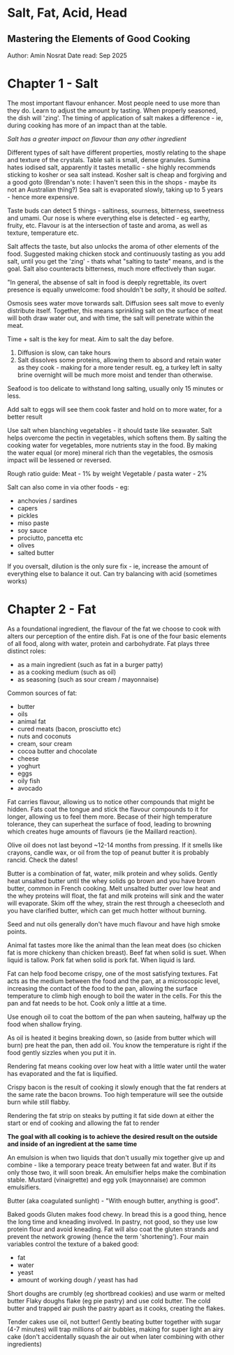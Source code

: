 # Salt, Fat, Acid, Head
## Mastering the Elements of Good Cooking
Author: Amin Nosrat
Date read: Sep 2025

# Chapter 1 - Salt
The most important flavour enhancer. Most people need to use more than they do. Learn to adjust the amount by tasting. When properly seasoned, the dish will 'zing'.
The timing of application of salt makes a difference - ie, during cooking has more of an impact than at the table.

_Salt has a greater impact on flavour than any other ingredient_

Different types of salt have different properties, mostly relating to the shape and texture of the crystals.
Table salt is small, dense granules. Sumina hates iodised salt, apparently it tastes metallic - she highly recommends sticking to kosher or sea salt instead.
Kosher salt is cheap and forgiving and a good goto (Brendan's note: I haven't seen this in the shops - maybe its not an Australian thing?)
Sea salt is evaporated slowly, taking up to 5 years - hence more expensive. 

Taste buds can detect 5 things - saltiness, sourness, bitterness, sweetness and umami. 
Our nose is where everything else is detected - eg earthy, fruity, etc.
Flavour is at the intersection of taste and aroma, as well as texture, temperature etc.

Salt affects the taste, but also unlocks the aroma of other elements of the food.
Suggested making chicken stock and continuously tasting as you add salt, until you get the 'zing' - thats what "salting to taste" means, and is the goal.
Salt also counteracts bitterness, much more effectively than sugar.

"In general, the absense of salt in food is deeply regrettable, its overt presence is equally unwelcome: food shouldn't be _salty_, it should be _salted_.

Osmosis sees water move torwards salt.
Diffusion sees salt move to evenly distribute itself.
Together, this means sprinkling salt on the surface of meat will both draw water out, and with time, the salt will penetrate within the meat. 

Time + salt is the key for meat. Aim to salt the day before.
1. Diffusion is slow, can take hours
2. Salt dissolves some proteins, allowing them to absord and retain water as they cook - making for a more tender result.
eg, a turkey left in salty brine overnight will be much more moist and tender than otherwise.

Seafood is too delicate to withstand long salting, usually only 15 minutes or less.

Add salt to eggs will see them cook faster and hold on to more water, for a better result

Use salt when blanching vegetables - it should taste like seawater. Salt helps overcome the pectin in vegetables, which softens them.
By salting the cooking water for vegetables, more nutrients stay in the food. By making the water equal (or more) mineral rich than the vegetables, the osmosis impact will be lessened or reversed.

Rough ratio guide:
Meat - 1% by weight
Vegetable / pasta water - 2%

Salt can also come in via other foods - eg:
* anchovies / sardines
* capers
* pickles
* miso paste
* soy sauce
* prociutto, pancetta etc
* olives
* salted butter

If you oversalt, dilution is the only sure fix - ie, increase the amount of everything else to balance it out. 
Can try balancing with acid (sometimes works)

# Chapter 2 - Fat
As a foundational ingredient, the flavour of the fat we choose to cook with alters our perception of the entire dish.
Fat is one of the four basic elements of all food, along with water, protein and carbohydrate.
Fat plays three distinct roles:
* as a main ingredient (such as fat in a burger patty)
* as a cooking medium (such as oil)
* as seasoning (such as sour cream / mayonnaise)

Common sources of fat:
* butter
* oils
* animal fat
* cured meats (bacon, prosciutto etc)
* nuts and coconuts
* cream, sour cream
* cocoa butter and chocolate
* cheese
* yoghurt
* eggs
* oily fish
* avocado

Fat carries flavour, allowing us to notice other compounds that might be hidden. Fats coat the tongue and stick the flavour compounds to it for longer, allowing us to feel them more.
Becase of their high temperature tolerance, they can superheat the surface of food, leading to browning which creates huge amounts of flavours (ie the Maillard reaction).

Olive oil does not last beyond ~12-14 months from pressing. If it smells like crayons, candle wax, or oil from the top of peanut butter it is probably rancid. Check the dates!

Butter is a combination of fat, water, milk protein and whey solids.
Gently heat unsalted butter until the whey solids go brown and you have brown butter, common in French cooking.
Melt unsalted butter over low heat and the whey proteins will float, the fat and milk proteins will sink and the water will evaporate. Skim off the whey, strain the rest through a cheesecloth and you have clarified butter, which can get much hotter without burning.

Seed and nut oils generally don't have much flavour and have high smoke points.

Animal fat tastes more like the animal than the lean meat does (so chicken fat is more chickeny than chicken breast).
Beef fat when solid is suet. When liquid is tallow.
Pork fat when solid is pork fat. When liquid is lard.

Fat can help food become crispy, one of the most satisfying textures. Fat acts as the medium between the food and the pan, at a microscopic level, increasing the contact of the food to the pan, allowing the surface temperature to climb high enough to boil the water in the cells. For this the pan and fat needs to be hot. Cook only a little at a time.

Use enough oil to coat the bottom of the pan when sauteing, halfway up the food when shallow frying.

As oil is heated it begins breaking down, so (aside from butter which will burn) pre heat the pan, then add oil. You know the temperature is right if the food gently sizzles when you put it in. 

Rendering fat means cooking over low heat with a little water until the water has evaporated and the fat is liquified. 

Crispy bacon is the result of cooking it slowly enough that the fat renders at the same rate the bacon browns. Too high temperature will see the outside burn while still flabby.

Rendering the fat strip on steaks by putting it fat side down at either the start or end of cooking and allowing the fat to render

**The goal with all cooking is to achieve the desired result on the outside and inside of an ingredient at the same time**

An emulsion is when two liquids that don't usually mix together give up and combine - like a temporary peace treaty between fat and water. But if its only those two, it will soon break. An emulsifier helps make the combination stable. Mustard (vinaigrette) and egg yolk (mayonnaise) are common emulsifiers.

Butter (aka coagulated sunlight) - "With enough butter, anything is good".

Baked goods
Gluten makes food chewy. In bread this is a good thing, hence the long time and kneading involved. In pastry, not good, so they use low protein flour and avoid kneading. Fat will also coat the gluten strands and prevent the network growing (hence the term 'shortening').
Four main variables control the texture of a baked good:
* fat
* water
* yeast
* amount of working dough / yeast has had

Short doughs are crumbly (eg shortbread cookies) and use warm or melted butter
Flaky doughs flake (eg pie pastry) and use cold butter. The cold butter and trapped air push the pastry apart as it cooks, creating the flakes.

Tender cakes use oil, not butter!
Gently beating butter together with sugar (4-7 minutes) will trap millions of air bubbles, making for super light an airy cake (don't accidentally squash the air out when later combining with other ingredients)

